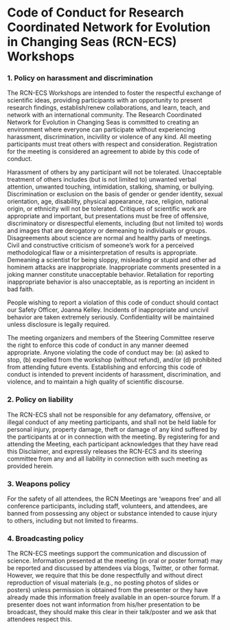 # Code of Conduct for Research Coordinated Network for Evolution in Changing Seas (RCN-ECS) Workshops

### 1. Policy on harassment and discrimination

The RCN-ECS Workshops are intended to foster the respectful exchange of scientific ideas, providing participants with an opportunity to present research findings, establish/renew collaborations, and learn, teach, and network with an international community. The Research Coordinated Network for Evolution in Changing Seas is committed to creating an environment where everyone can participate without experiencing harassment, discrimination, incivility or violence of any kind.  All meeting participants must treat others with respect and consideration. Registration for the meeting is considered an agreement to abide by this code of conduct. 

Harassment of others by any participant will not be tolerated. Unacceptable treatment of others includes (but is not limited to) unwanted verbal attention, unwanted touching, intimidation, stalking, shaming, or bullying. Discrimination or exclusion on the basis of gender or gender identity, sexual orientation, age, disability, physical appearance, race, religion, national origin, or ethnicity will not be tolerated. Critiques of scientific work are appropriate and important, but presentations must be free of offensive, discriminatory or disrespectful elements, including (but not limited to) words and images that are derogatory or demeaning to individuals or groups.  Disagreements about science are normal and healthy parts of meetings. Civil and constructive criticism of someone’s work for a perceived methodological flaw or a misinterpretation of results is appropriate. Demeaning a scientist for being sloppy, misleading or stupid and other ad hominem attacks are inappropriate. Inappropriate comments presented in a joking manner constitute unacceptable behavior. Retaliation for reporting inappropriate behavior is also unacceptable, as is reporting an incident in bad faith.

People wishing to report a violation of this code of conduct should contact our Safety Officer, Joanna Kelley. Incidents of inappropriate and uncivil behavior are taken extremely seriously. Confidentiality will be maintained unless disclosure is legally required.

The meeting organizers and members of the Steering Committee reserve the right to enforce this code of conduct in any manner deemed appropriate.  Anyone violating the code of conduct may be: (a) asked to stop, (b) expelled from the workshop (without refund), and/or (d) prohibited from attending future events. Establishing and enforcing this code of conduct is intended to prevent incidents of harassment, discrimination, and violence, and to maintain a high quality of scientific discourse.

###  2. Policy on liability

The RCN-ECS shall not be responsible for any defamatory, offensive, or illegal conduct of any meeting participants, and shall not be held liable for personal injury, property damage, theft or damage of any kind suffered by the participants at or in connection with the meeting. By registering for and attending the Meeting, each participant acknowledges that they have read this Disclaimer, and expressly releases the RCN-ECS and its steering committee from any and all liability in connection with such meeting as provided herein.

###  3. Weapons policy

For the safety of all attendees, the RCN Meetings are ‘weapons free’ and all conference participants, including staff, volunteers, and attendees, are banned from possessing any object or substance intended to cause injury to others, including but not limited to firearms.

### 4. Broadcasting policy

The RCN-ECS meetings support the communication and discussion of science. Information presented at the meeting (in oral or poster format) may be reported and discussed by attendees via blogs, Twitter, or other format. However, we require that this be done respectfully and without direct reproduction of visual materials (e.g., no posting photos of slides or posters) unless permission is obtained from the presenter or they have already made this information freely available in an open-source forum. If a presenter does not want information from his/her presentation to be broadcast, they should make this clear in their talk/poster and we ask that attendees respect this.
